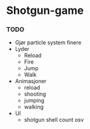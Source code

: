 # Shotgun-game

### TODO
- Gjør particle system finere
- Lyder
  - Reload
  - Fire
  - Jump
  - Walk
- Animasjoner
  - reload
  - shooting
  - jumping
  - walking
- UI
  - shotgun shell count osv

